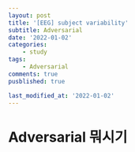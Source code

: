 ```yaml
---
layout: post
title: '[EEG] subject variability'
subtitle: Adversarial
date: '2022-01-02'
categories:
    - study
tags:
    - Adversarial
comments: true
pusblished: true

last_modified_at: '2022-01-02'
---
```


# Adversarial 뭐시기